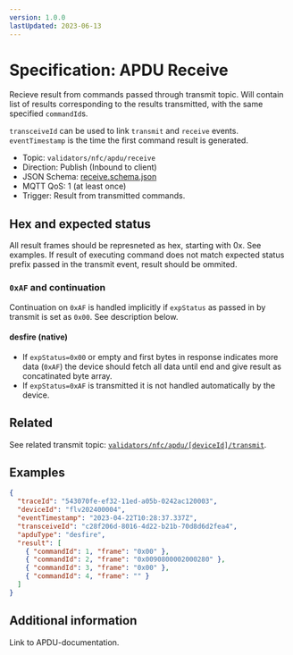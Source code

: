 ```yaml
---
version: 1.0.0
lastUpdated: 2023-06-13
---
```


# Specification: APDU Receive

Recieve result from commands passed through transmit topic. Will contain list of
results corresponding to the results transmitted, with the same specified
`commandId`s.

`transceiveId` can be used to link `transmit` and `receive` events.
`eventTimestamp` is the time the first command result is generated.

- Topic: `validators/nfc/apdu/receive`
- Direction: Publish (Inbound to client)
- JSON Schema: [receive.schema.json](./receive.schema.json)
- MQTT QoS: 1 (at least once)
- Trigger: Result from transmitted commands.

## Hex and expected status

All result frames should be represneted as hex, starting with 0x. See examples.
If result of executing command does not match expected status prefix passed in
the transmit event, result should be ommited.

### `0xAF` and continuation

Continuation on `0xAF` is handled implicitly if `expStatus` as passed in by
transmit is set as `0x00`. See description below.

#### desfire (native)

- If `expStatus=0x00` or empty and first bytes in response indicates more data
  (`0xAF`) the device should fetch all data until end and give result as
  concatinated byte array.
- If `expStatus=0xAF` is transmitted it is not handled automatically by the
  device.

## Related

See related transmit topic:
[`validators/nfc/apdu/[deviceId]/transmit`](../[deviceId]/transmit).

## Examples

```json
{
  "traceId": "543070fe-ef32-11ed-a05b-0242ac120003",
  "deviceId": "flv202400004",
  "eventTimestamp": "2023-04-22T10:28:37.337Z",
  "transceiveId": "c28f206d-8016-4d22-b21b-70d8d6d2fea4",
  "apduType": "desfire",
  "result": [
    { "commandId": 1, "frame": "0x00" },
    { "commandId": 2, "frame": "0x0090800002000280" },
    { "commandId": 3, "frame": "0x00" },
    { "commandId": 4, "frame": "" }
  ]
}
```

## Additional information

Link to APDU-documentation.
